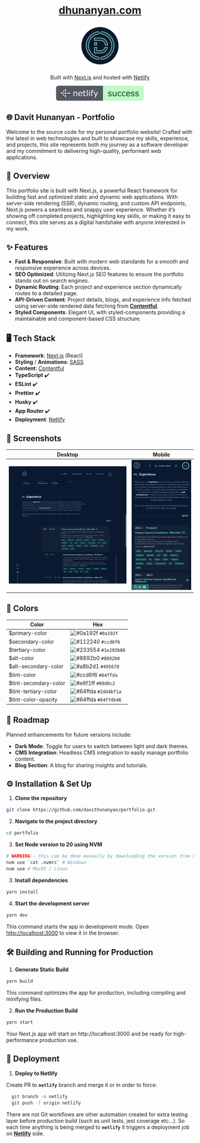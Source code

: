 <h1 align="center">
  <a href="https://dhunanyan.com" alt="Official Website">
    <p>dhunanyan.com</p>
    <img alt="Logo" src="https://raw.githubusercontent.com/dhunanyan/portfolio/master/public/svg/i_logo-bg.svg" width="100" />
  </a>
</h1>

<p align="center">
  Built with <a href="https://dhunanyan.com" alt="Next.js">Next.js</a> and hosted with <a href="https://dhunanyan.com" alt="https://www.netlify.com">Netlify</a>
</p>

<p align="center">
  <a href="https://app.netlify.com/sites/dhunanyan/deploys" alt="Netlify Deploys">
    <img alt="Netlify Status" src="https://raw.githubusercontent.com/dhunanyan/portfolio/master/docs/i_netlify.svg"  />
  </a>
</p>

## 🌐 Davit Hunanyan - Portfolio

Welcome to the source code for my personal portfolio website! Crafted with the latest in web technologies and built to showcase my skills, experience, and projects, this site represents both my journey as a software developer and my commitment to delivering high-quality, performant web applications.

## 🎨 Overview

This portfolio site is built with Next.js, a powerful React framework for building fast and optimized static and dynamic web applications. With server-side rendering (SSR), dynamic routing, and custom API endpoints, Next.js powers a seamless and snappy user experience. Whether it’s showing off completed projects, highlighting key skills, or making it easy to connect, this site serves as a digital handshake with anyone interested in my work.

## ✨ Features

- **Fast & Responsive**: Built with modern web standards for a smooth and responsive experience across devices.
- **SEO Optimized**: Utilizing Next.js SEO features to ensure the portfolio stands out on search engines.
- **Dynamic Routing**: Each project and experience section dynamically routes to a detailed page.
- **API-Driven Content**: Project details, blogs, and experience info fetched using server-side rendered data fetching from [**Contentful**](https://www.contentful.com 'Contentful').
- **Styled Components**: Elegant UI, with styled-components providing a maintainable and component-based CSS structure.

## 🖥️ Tech Stack

- **Framework**: [Next.js](https://nextjs.org 'Next.js') (React)
- **Styling** / **Animations**: [SASS](https://sass-lang.com 'SASS')
- **Content**: [Contentful](https://www.contentful.com 'Contentful')
- **TypeScript** ✔️
- **ESLint** ✔️
- **Prettier** ✔️
- **Husky** ✔️
- **App Router** ✔️
- **Deployment**: [Netlify](https://www.netlify.com, 'Netlify')

## 📸 Screenshots

| Desktop                                                                                                         | Mobile                                                                                                        |
| --------------------------------------------------------------------------------------------------------------- | ------------------------------------------------------------------------------------------------------------- |
| ![Desktop Screenshot](https://raw.githubusercontent.com/dhunanyan/portfolio/master/docs/screenshot-desktop.png) | ![Mobile Screenshot](https://raw.githubusercontent.com/dhunanyan/portfolio/master/docs/screenshot-mobile.png) |

## 🎨 Colors

| Color                 | Hex                                                                  |
| --------------------- | -------------------------------------------------------------------- |
| $primary-color        | ![#0a192f](https://via.placeholder.com/10/0a192f?text=+) `#0a192f`   |
| $secondary-color      | ![#112240](https://via.placeholder.com/10/ccd6f6?text=+) `#ccd6f6`   |
| $tertiary-color       | ![#233554](https://via.placeholder.com/10/232A39?text=+) `#1e293b80` |
| $alt-color            | ![#8892b0](https://via.placeholder.com/10/8892b0?text=+) `#8892b0`   |
| $alt-secondary-color  | ![#a8b2d1](https://via.placeholder.com/10/495670?text=+) `#495670`   |
| $tint-color           | ![#ccd6f6](https://via.placeholder.com/10/64ffda?text=+) `#64ffda`   |
| $tint-secondary-color | ![#e6f1ff](https://via.placeholder.com/10/89d0c2?text=+) `#89d0c2`   |
| $tint-tertiary-color  | ![#64ffda](https://via.placeholder.com/10/293C43?text=+) `#2dd4bf1a` |
| $tint-color-opacity   | ![#64ffda](https://via.placeholder.com/10/386463?text=+) `#64ffdb46` |

## 🚧 Roadmap

Planned enhancements for future versions include:

- **Dark Mode**: Toggle for users to switch between light and dark themes.
- **CMS Integration**: Headless CMS integration to easily manage portfolio content.
- **Blog Section**: A blog for sharing insights and tutorials.

## ⚙️ Installation & Set Up

1. **Clone the repository**

```bash
git clone https://github.com/davithunanyan/portfolio.git
```

2. **Navigate to the project directory**

```bash
cd portfolio
```

3. **Set Node version to 20 using NVM**

```bash
# WARNING - this can be done manually by downloading the version from https://nodejs.org/en/download/package-manager
nvm use `cat .nvmrc` # Windows
nvm use # MacOS / Linux
```

3. **Install dependencies**

```bash
yarn install
```

4. **Start the development server**

```bash
yarn dev
```

This command starts the app in development mode. Open [http://localhost:3000](http://localhost:3000) to view it in the browser.

## 🛠 Building and Running for Production

1. **Generate Static Build**

```bash
yarn build
```

This command optimizes the app for production, including compiling and minifying files.

2. **Run the Production Build**

```bash
yarn start
```

Your Next.js app will start on http://localhost:3000 and be ready for high-performance production use.

## 🚀 Deployment

1. **Deploy to Netlify**

Create PR to **`netlify`** branch and merge it or in order to force:

```bash
  git branch -m netlify
  git push -f origin netlify
```

There are not Git workflows are other automation created for extra testing layer before production build (such as unit tests, jest coverage etc...). So each time anything is being merged to **`netlify`** it triggers a deployment job on [**Netlify**](https://app.netlify.com/sites/dhunanyan/deploys) side.
